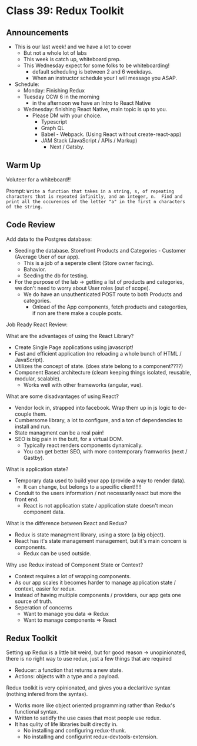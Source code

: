 # Class 39: Redux Toolkit

## Announcements

* This is our last week! and we have a lot to cover
  * But not a whole lot of labs
  * This week is catch up, whiteboard prep.
  * This Wednesday expect for some folks to be whiteboarding!
    * default scheduling is between 2 and 6 weekdays.
    * When an instructor schedule your I will message you ASAP.
* Schedule:
  * Monday: Finishing Redux
  * Tuesday CCW 6 in the morning
    * in the afternoon we have an Intro to React Native
  * Wednesday: finishing React Native, main topic is up to you.
    * Please DM with your choice.
      * Typescript
      * Graph QL
      * Babel - Webpack. (Using React without create-react-app)
      * JAM Stack (JavaScript / APIs / Markup)
        * Next / Gatsby.

## Warm Up

Voluteer for a whiteboard!!

Prompt:  `Write a function that takes in a string, s, of repeating characters that is repeated infinitly, and an integer, n.  Find and print all the occurences of the letter "a" in the first n characters of the string.`

## Code Review

Add data to the Postgres database:

* Seeding the database. Storefront Products and Categories - Customer (Average User of our app).
  * This is a job of a seperate client (Store owner facing).
  * Bahavior.
  * Seeding the db for testing.
* For the purpose of the lab -> getting a list of products and categories, we don't need to worry about User roles (out of scope).
  * We do have an unauthenticated POST route to both Products and categories.
    * Onload of the App components, fetch products and categorties, if non are there make a couple posts.

Job Ready React Review:

What are the advantages of using the React Library?

* Create Single Page applications using javascript!
* Fast and efficient application (no reloading a whole bunch of HTML / JavaScript).
* Utilizes the concept of state. (does state belong to a component????)
* Component Based architecture (cleam keeping things isolated, reusable, modular, scalable).
  * Works well with other frameworks (angular, vue).

What are some disadvantages of using React?

* Vendor lock in, strapped into facebook.  Wrap them up in js logic to de-couple them.
* Cumbersome library, a lot to configure, and a ton of dependencies to install and run.
* State managment can be a real pain!
* SEO is big pain in the butt, for a virtual DOM.
  * Typically react renders components dynamically.
  * You can get better SEO, with more contemporary framworks (next / Gastby).

What is application state?

* Temporary data used to build your app (provide a way to render data).
  * It can change, but belongs to a specific client!!!!!
* Conduit to the users information / not necessarily react but more the front end.
  * React is not application state / application state doesn't mean component data.

What is the difference between React and Redux?

* Redux is state managment library, using a store (a big object).
* React has it's state management management, but it's main concern is components.
  * Redux can be used outside.

Why use Redux instead of Component State or Context?

* Context requires a lot of wrapping components.
* As our app scales it becomes harder to manage application state / context, easier for redux.
* Instead of having multiple components / providers, our app gets one source of truth.
* Seperation of concerns
  * Want to manage you data => Redux
  * Want to manage components => React

## Redux Toolkit

Setting up Redux is a little bit weird, but for good reason -> unopinionated, there is no right way to use redux, just a few things that are required

* Reducer: a function that returns a new state.
* Actions: objects with a type and a payload.

Redux toolkit is very opinionated, and gives you a declaritive syntax (nothing infered from the syntax).

* Works more like object oriented programming rather than Redux's functional syntax.
* Written to satidfy the use cases that most people use redux.
* It has qulity of life libraries built directly in.
  * No installing and configuring redux-thunk.
  * No installing and configurint redux-devtools-extension.
